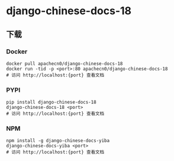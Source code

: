 # django-chinese-docs-18

## 下载

### Docker

```
docker pull apachecn0/django-chinese-docs-18
docker run -tid -p <port>:80 apachecn0/django-chinese-docs-18
# 访问 http://localhost:{port} 查看文档
```

### PYPI

```
pip install django-chinese-docs-18
django-chinese-docs-18 <port>
# 访问 http://localhost:{port} 查看文档
```

### NPM

```
npm install -g django-chinese-docs-yiba
django-chinese-docs-yiba <port>
# 访问 http://localhost:{port} 查看文档
```